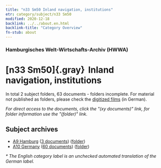 ```yaml
---
title: "n33 Sm50 Inland navigation, institutions"
etr: category/subject/n33 Sm50
modified: 2020-12-18
backlink: ../../about.en.html
backlink-title: "Category Overview"
fn-stub: about
---
```


### Hamburgisches Welt-Wirtschafts-Archiv (HWWA)
# [n33 Sm50]{.gray}&#8201; Inland navigation, institutions&#160; 





In total 2 subject folders, 63 documents - folders incomplete.
For material not published as folders, please check the [digitized films](/film/h1_sh) (in German).

_For direct access to the documents, click the "(xy documents)" link, for folder information use the "(folder)" link._

## Subject archives


- [A9 Hamburg](../../../geo/about.en.html#A9) (<a href="https://dfg-viewer.de/show/?tx_dlf[id]=https://pm20.zbw.eu/mets/sh/1409xx/140905/1821xx/182147/public.mets.en.xml" target="_blank">3 documents</a>) ([folder](http://purl.org/pressemappe20/folder/sh/140905,182147))
- [A10 Germany](../../../geo/about.en.html#A10) (<a href="https://dfg-viewer.de/show/?tx_dlf[id]=https://pm20.zbw.eu/mets/sh/1261xx/126128/1821xx/182147/public.mets.en.xml" target="_blank">60 documents</a>) ([folder](http://purl.org/pressemappe20/folder/sh/126128,182147))


_* The English category label is an unchecked automated translation of the German label._

